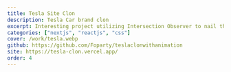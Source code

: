 ```yaml
---
title: Tesla Site Clon
description: Tesla Car brand clon
excerpt: Interesting project utilizing Intersection Observer to nail the transitions between sections
categories: ["nextjs", "reactjs", "css"]
cover: /work/tesla.webp
github: https://github.com/Foparty/teslaclonwithanimation
site: https://tesla-clon.vercel.app/
order: 4
---
```

